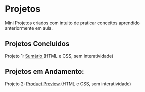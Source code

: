 # Projetos
Mini Projetos criados com intuito de praticar conceitos aprendido anteriormente em aula.

## Projetos Concluidos
Projeto 1: <a href="https://7felipeleite.github.io/mini-projetos/summary/"> Sumário </a> (HTML e CSS, sem interatividade)


## Projetos em Andamento: 
Projeto 2: <a href="https://7felipeleite.github.io/mini-projetos/product-preview/"> Product Preview </a> (HTML e CSS, sem interatividade)

